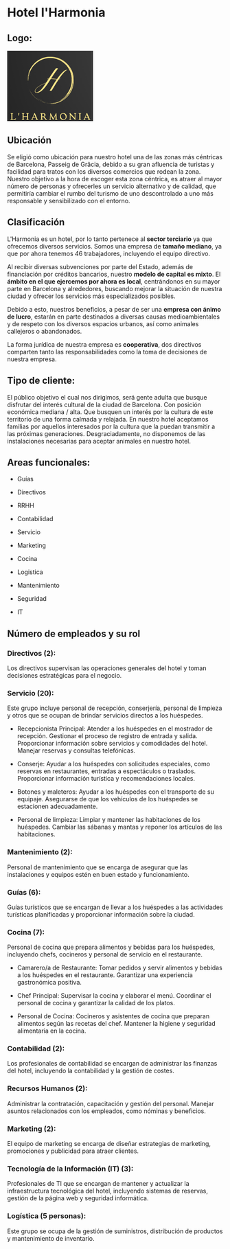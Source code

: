 # **Hotel l'Harmonia** 

## **Logo:**

<img src="Imatge_Hotel.png" width="200"/>

## **Ubicación**

Se eligió como ubicación para nuestro hotel una de las zonas más céntricas de Barcelona, Passeig de Grâcia, debido a su gran afluencia de turistas y facilidad para tratos con los diversos comercios que rodean la zona. Nuestro objetivo a la hora de escoger esta zona céntrica, es atraer al mayor número de personas y ofrecerles un servicio alternativo y de calidad, que permitiría cambiar el rumbo del turismo de uno descontrolado a uno más responsable y sensibilizado con el entorno.

## **Clasificación**


L'Harmonia es un hotel, por lo tanto pertenece al **sector terciario** ya que ofrecemos diversos servicios. Somos una empresa de **tamaño mediano**, ya que por ahora tenemos 46 trabajadores, incluyendo el equipo directivo. 

Al recibir diversas subvenciones por parte del Estado, además de financiación por créditos bancarios, nuestro **modelo de capital es mixto**. El **ámbito en el que ejercemos por ahora es local**, centrándonos en su mayor parte en Barcelona y alrededores, buscando mejorar la situación de nuestra ciudad y ofrecer los servicios más especializados posibles.

Debido a esto, nuestros beneficios, a pesar de ser una **empresa con ánimo de lucro**, estarán en parte destinados a diversas causas medioambientales y de respeto con los diversos espacios urbanos, así como animales callejeros o abandonados. 

La forma jurídica de nuestra empresa es **cooperativa**, dos directivos comparten tanto las responsabilidades como la toma de decisiones de nuestra empresa.


## **Tipo de cliente:**

El público objetivo el cual nos dirigimos, será gente adulta que busque disfrutar del interés cultural de la ciudad de Barcelona. Con posición económica mediana / alta. Que busquen un interés por la cultura de este territorio de una forma calmada y relajada. En nuestro hotel aceptamos familias por aquellos interesados por la cultura que la puedan transmitir a las próximas generaciones. Desgraciadamente, no disponemos de las instalaciones necesarias para aceptar animales en nuestro hotel.

## **Areas funcionales:**

- Guías

- Directivos

- RRHH

- Contabilidad

- Servicio

- Marketing

- Cocina

- Logistica

- Mantenimiento

- Seguridad

- IT

## **Número de empleados y su rol**

### Directivos (2):
Los directivos supervisan las operaciones generales del hotel y toman decisiones estratégicas para el negocio.

### Servicio (20):
Este grupo incluye personal de recepción, conserjería, personal de limpieza y otros que se ocupan de brindar servicios directos a los huéspedes. 


- Recepcionista Principal:
Atender a los huéspedes en el mostrador de recepción.
Gestionar el proceso de registro de entrada y salida.
Proporcionar información sobre servicios y comodidades del hotel.
Manejar reservas y consultas telefónicas.

- Conserje:
Ayudar a los huéspedes con solicitudes especiales, como reservas en restaurantes, entradas a espectáculos o traslados.
Proporcionar información turística y recomendaciones locales.

- Botones y maleteros:
Ayudar a los huéspedes con el transporte de su equipaje.
Asegurarse de que los vehículos de los huéspedes se estacionen adecuadamente.

- Personal de limpieza:
Limpiar y mantener las habitaciones de los huéspedes.
Cambiar las sábanas y mantas y reponer los artículos de las habitaciones.



### Mantenimiento (2):

Personal de mantenimiento que se encarga de asegurar que las instalaciones y equipos estén en buen estado y funcionamiento.




### Guías (6):

Guías turísticos que se encargan de llevar a los huéspedes a las actividades turísticas planificadas y proporcionar información sobre la ciudad.




### Cocina (7):

Personal de cocina que prepara alimentos y bebidas para los huéspedes, incluyendo chefs, cocineros y personal de servicio en el restaurante.

- Camarero/a de Restaurante:
Tomar pedidos y servir alimentos y bebidas a los huéspedes en el restaurante. Garantizar una experiencia gastronómica positiva.

- Chef Principal:
Supervisar la cocina y elaborar el menú.
Coordinar el personal de cocina y garantizar la calidad de los platos.

 - Personal de Cocina: Cocineros y asistentes de cocina que preparan alimentos según las recetas del chef.
Mantener la higiene y seguridad alimentaria en la cocina.

### Contabilidad (2): 
Los profesionales de contabilidad se encargan de administrar las finanzas del hotel, incluyendo la contabilidad y la gestión de costes.

### Recursos Humanos (2):
Administrar la contratación, capacitación y gestión del personal.
Manejar asuntos relacionados con los empleados, como nóminas y beneficios.

### Marketing (2):
El equipo de marketing se encarga de diseñar estrategias de marketing, promociones y publicidad para atraer clientes.

### Tecnología de la Información (IT) (3):
 Profesionales de TI que se encargan de mantener y actualizar la infraestructura tecnológica del hotel, incluyendo sistemas de reservas, gestión de la página web y seguridad informática.

 ### Logística (5 personas):
Este grupo se ocupa de la gestión de suministros, distribución de productos y mantenimiento de inventario.



